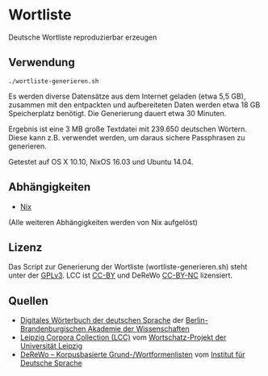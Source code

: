 # Wortliste

Deutsche Wortliste reproduzierbar erzeugen

## Verwendung

	./wortliste-generieren.sh

Es werden diverse Datensätze aus dem Internet geladen (etwa 5,5 GB), zusammen mit den entpackten und aufbereiteten Daten werden etwa 18 GB Speicherplatz benötigt. Die Generierung dauert etwa 30 Minuten.

Ergebnis ist eine 3 MB große Textdatei mit 239.650 deutschen Wörtern. Diese kann z.B. verwendet werden, um daraus sichere Passphrasen zu generieren.

Getestet auf OS X 10.10, NixOS 16.03 und Ubuntu 14.04.

## Abhängigkeiten

- [Nix](http://nixos.org/nix/)

(Alle weiteren Abhängigkeiten werden von Nix aufgelöst)

## Lizenz

Das Script zur Generierung der Wortliste (wortliste-generieren.sh) steht unter der [GPLv3](http://www.gnu.de/documents/gpl.de.html). LCC ist [CC-BY](https://creativecommons.org/licenses/by/4.0/) und DeReWo [CC-BY-NC](http://creativecommons.org/licenses/by-nc/3.0/deed.de) lizensiert.

## Quellen

- [Digitales Wörterbuch der deutschen Sprache](http://www.dwds.de/) der [Berlin-Brandenburgischen Akademie der Wissenschaften](http://www.bbaw.de/)
- [Leipzig Corpora Collection (LCC)](http://wortschatz.uni-leipzig.de/) vom [Wortschatz-Projekt der Universität Leipzig](http://wortschatz.uni-leipzig.de/)
- [DeReWo – Korpusbasierte Grund-/Wortformenlisten](http://www1.ids-mannheim.de/kl/projekte/methoden/derewo.html) vom [Institut für Deutsche Sprache](http://www1.ids-mannheim.de/)
